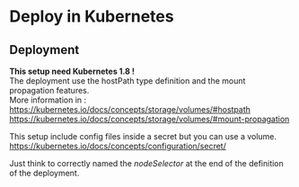 # Deploy in Kubernetes

## Deployment
**This setup need Kubernetes 1.8 !**  
The deployment use the hostPath type definition and the mount propagation features.  
More information in :  
https://kubernetes.io/docs/concepts/storage/volumes/#hostpath  
https://kubernetes.io/docs/concepts/storage/volumes/#mount-propagation

This setup include config files inside a secret but you can use a volume.  
https://kubernetes.io/docs/concepts/configuration/secret/

Just think to correctly named the _nodeSelector_ at the end of the definition of the deployment.
